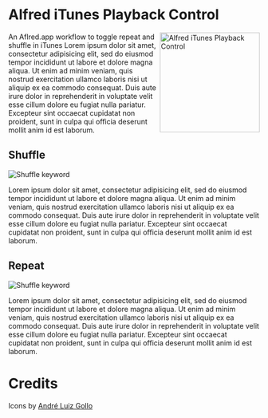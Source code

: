 # Alfred iTunes Playback Control

<img
  src="https://raw.github.com/caiogondim/alfred-itunes-playback-workflow/master/logo.png"
  alt="Alfred iTunes Playback Control" align="right" width="200px"
/>

An Aflred.app workflow to toggle repeat and shuffle in iTunes
Lorem ipsum dolor sit amet, consectetur adipisicing elit, sed do eiusmod
tempor incididunt ut labore et dolore magna aliqua. Ut enim ad minim veniam,
quis nostrud exercitation ullamco laboris nisi ut aliquip ex ea commodo
consequat. Duis aute irure dolor in reprehenderit in voluptate velit esse
cillum dolore eu fugiat nulla pariatur. Excepteur sint occaecat cupidatat non
proident, sunt in culpa qui officia deserunt mollit anim id est laborum.


## Shuffle

<img
  src="https://raw.github.com/caiogondim/alfred-itunes-playback-workflow/master/shuffle-screenshot.png"
  alt="Shuffle keyword"
/>

Lorem ipsum dolor sit amet, consectetur adipisicing elit, sed do eiusmod
tempor incididunt ut labore et dolore magna aliqua. Ut enim ad minim veniam,
quis nostrud exercitation ullamco laboris nisi ut aliquip ex ea commodo
consequat. Duis aute irure dolor in reprehenderit in voluptate velit esse
cillum dolore eu fugiat nulla pariatur. Excepteur sint occaecat cupidatat non
proident, sunt in culpa qui officia deserunt mollit anim id est laborum.


## Repeat

<img
  src="https://raw.github.com/caiogondim/alfred-itunes-playback-workflow/master/repeat-screenshot.png"
  alt="Shuffle keyword"
/>

Lorem ipsum dolor sit amet, consectetur adipisicing elit, sed do eiusmod
tempor incididunt ut labore et dolore magna aliqua. Ut enim ad minim veniam,
quis nostrud exercitation ullamco laboris nisi ut aliquip ex ea commodo
consequat. Duis aute irure dolor in reprehenderit in voluptate velit esse
cillum dolore eu fugiat nulla pariatur. Excepteur sint occaecat cupidatat non
proident, sunt in culpa qui officia deserunt mollit anim id est laborum.


# Credits

Icons by [André Luiz Gollo](http://thenounproject.com/heyandreluiz/)
